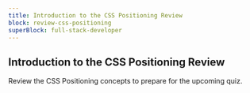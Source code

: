 ```yaml
---
title: Introduction to the CSS Positioning Review
block: review-css-positioning
superBlock: full-stack-developer
---
```


## Introduction to the CSS Positioning Review

Review the CSS Positioning concepts to prepare for the upcoming quiz.
